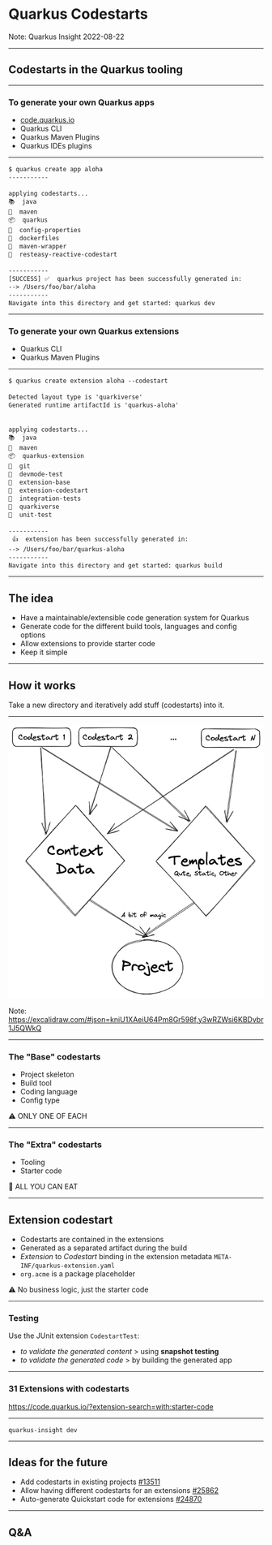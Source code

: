 # Quarkus Codestarts

Note:
Quarkus Insight 2022-08-22

---

## Codestarts in the Quarkus tooling

---

### To generate your own Quarkus apps 

-  &shy;<!-- .element: class="fragment" -->[code.quarkus.io](https://code.quarkus.io)
- Quarkus CLI<!-- .element: class="fragment" -->
- Quarkus Maven Plugins<!-- .element: class="fragment" -->
- Quarkus IDEs plugins<!-- .element: class="fragment" -->

---

```console
$ quarkus create app aloha
-----------

applying codestarts...
📚  java
🔨  maven
📦  quarkus
📝  config-properties
🔧  dockerfiles
🔧  maven-wrapper
🚀  resteasy-reactive-codestart

-----------
[SUCCESS] ✅  quarkus project has been successfully generated in:
--> /Users/foo/bar/aloha
-----------
Navigate into this directory and get started: quarkus dev
```

---


###  To generate your own Quarkus extensions

- Quarkus CLI
- Quarkus Maven Plugins

---

```console
$ quarkus create extension aloha --codestart

Detected layout type is 'quarkiverse'
Generated runtime artifactId is 'quarkus-aloha'


applying codestarts...
📚  java
🔨  maven
📦  quarkus-extension
🔧  git
🚀  devmode-test
🚀  extension-base
🚀  extension-codestart
🚀  integration-tests
🚀  quarkiverse
🚀  unit-test

-----------
 👍  extension has been successfully generated in:
--> /Users/foo/bar/quarkus-aloha
-----------
Navigate into this directory and get started: quarkus build
```

---

## The idea

- Have a maintainable/extensible code generation system for Quarkus <!-- .element: class="fragment" -->
- Generate code for the different build tools, languages and config options <!-- .element: class="fragment" -->
- Allow extensions to provide starter code <!-- .element: class="fragment" -->
- Keep it simple <!-- .element: class="fragment" -->

---

## How it works

Take a new directory and iteratively add stuff (codestarts) into it. 

---

![How it works](assets/how-codestarts-works.png)

Note: https://excalidraw.com/#json=kniU1XAeiU64Pm8Gr598f,y3wRZWsi6KBDvbr1J5QWkQ

---

### The "Base" codestarts

- Project skeleton  <!-- .element: class="fragment" -->
- Build tool  <!-- .element: class="fragment" -->
- Coding language  <!-- .element: class="fragment" -->
- Config type  <!-- .element: class="fragment" -->

⚠️ ONLY ONE OF EACH<!-- .element: class="fragment" -->

---

### The "Extra" codestarts

- Tooling <!-- .element: class="fragment" -->
- Starter code  <!-- .element: class="fragment" -->

🍕 ALL YOU CAN EAT <!-- .element: class="fragment" -->

---


## Extension codestart

- Codestarts are contained in the extensions <!-- .element: class="fragment" -->
- Generated as a separated artifact during the build <!-- .element: class="fragment" -->
-  &shy;<!-- .element: class="fragment" -->*Extension* to *Codestart* binding in the extension metadata `META-INF/quarkus-extension.yaml` 
- &shy;<!-- .element: class="fragment" -->`org.acme` is a package placeholder

⚠️ No business logic, just the starter code <!-- .element: class="fragment" -->

---

### Testing

Use the JUnit extension `CodestartTest`:
- &shy;<!-- .element: class="fragment" -->*to validate the generated content* > using **snapshot testing**
- &shy;<!-- .element: class="fragment" -->*to validate the generated code* > by building the generated app

---

### 31 Extensions with codestarts

https://code.quarkus.io/?extension-search=with:starter-code


---

```console
quarkus-insight dev
```

---

## Ideas for the future

- Add codestarts in existing projects [#13511](https://github.com/quarkusio/quarkus/issues/13511)
- Allow having different codestarts for an extensions [#25862](https://github.com/quarkusio/quarkus/issues/25862)
- Auto-generate Quickstart code for extensions [#24870](https://github.com/quarkusio/quarkus/issues/24870)

---

## Q&A






